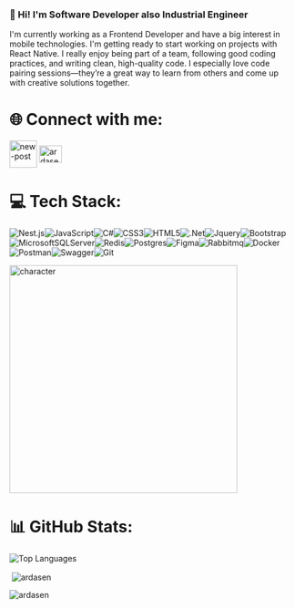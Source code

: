 ### 👋 Hi! I'm **Software Developer** also **Industrial Engineer**
I'm currently working as a Frontend Developer and have a big interest in mobile technologies. I'm getting ready to start working on projects with React Native. I really enjoy being part of a team, following good coding practices, and writing clean, high-quality code. I especially love code pairing sessions—they’re a great way to learn from others and come up with creative solutions together.

# 🌐 Connect with me:
<p align="left">
  <a href="mailto:ardasen.96@gmail.com" target="blank"><img align="center" src="https://img.icons8.com/fluency/48/new-post.png" height="48" width="48" alt="new-post"/></a>
  <a href="https://www.linkedin.com/in/arda-sen/" target="blank"><img align="center" src="https://raw.githubusercontent.com/rahuldkjain/github-profile-readme-generator/master/src/images/icons/Social/linked-in-alt.svg" alt="ardasen" height="30" width="40" /></a>
</p>

# 💻 Tech Stack:
![Nest.js](https://img.shields.io/badge/-NestJs-ea2845?style=flat-square&logo=nestjs&logoColor=white)![JavaScript](https://img.shields.io/badge/JavaScript-323330?style=for-the-badge&logo=javascript&logoColor=F7DF1E)![C#](https://img.shields.io/badge/c%23-%23239120.svg?style=for-the-badge&logo=c-sharp&logoColor=white)![CSS3](https://img.shields.io/badge/css3-%231572B6.svg?style=for-the-badge&logo=css3&logoColor=white)![HTML5](https://img.shields.io/badge/HTML5-E34F26?style=for-the-badge&logo=html5&logoColor=white)![.Net](https://img.shields.io/badge/.NET-5C2D91?style=for-the-badge&logo=.net&logoColor=white)![Jquery](https://img.shields.io/badge/jQuery-0769AD?style=for-the-badge&logo=jquery&logoColor=white)![Bootstrap](https://img.shields.io/badge/bootstrap-%23563D7C.svg?style=for-the-badge&logo=bootstrap&logoColor=white)![MicrosoftSQLServer](https://img.shields.io/badge/Microsoft%20SQL%20Server-CC2927?style=for-the-badge&logo=microsoft%20sql%20server&logoColor=white)![Redis](https://img.shields.io/badge/redis-%23DD0031.svg?style=for-the-badge&logo=redis&logoColor=white)![Postgres](https://img.shields.io/badge/postgres-%23316192.svg?style=for-the-badge&logo=postgresql&logoColor=white)![Figma](https://img.shields.io/badge/Figma-F24E1E?style=for-the-badge&logo=figma&logoColor=white)![Rabbitmq](https://img.shields.io/badge/rabbitmq-%23FF6600.svg?&style=for-the-badge&logo=rabbitmq&logoColor=white)![Docker](https://img.shields.io/badge/docker-%230db7ed.svg?style=for-the-badge&logo=docker&logoColor=white)![Postman](https://img.shields.io/badge/Postman-FF6C37?style=for-the-badge&logo=postman&logoColor=white)![Swagger](https://img.shields.io/badge/-Swagger-%23Clojure?style=for-the-badge&logo=swagger&logoColor=white)![Git](https://img.shields.io/badge/GIT-E44C30?style=for-the-badge&logo=git&logoColor=white)

 <img src="https://github.com/ardasenn/ardasenn/assets/106491131/8bd84767-07b1-43df-a745-245d0bfd46f5" width="400" height="400" alt="character"/>

# 📊 GitHub Stats:

<p><img src="https://github-readme-stats.vercel.app/api/top-langs/?username=ardasenn&langs_count=5&hide=csharp&title_color=6366f1&text_color=ffffff&icon_color=6366f1&bg_color=1c1917&hide_border=true&locale=en&custom_title=Top%20%Languages" alt="Top Languages" /></p>



<p>&nbsp;<img align="center" src="https://github-readme-stats.vercel.app/api?username=ardasenn&show_icons=true&theme=dark" alt="ardasen"/></p>

<p><img align="left" src="https://github-readme-streak-stats.herokuapp.com/?user=ardasenn&theme=dark&hide_border=false" alt="ardasen" /></p>
